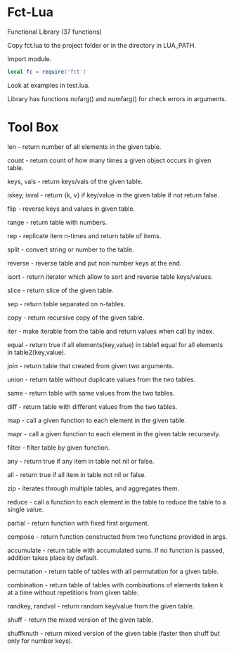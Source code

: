 # Fct-Lua

Functional Library (37 functions)

Copy fct.lua to the project folder or in the directory in LUA_PATH.

Import module.
``` lua
local fc = require('fct')
```
Look at examples in test.lua.

Library has functions nofarg() and numfarg() for check errors in arguments.

# Tool Box

len - return number of all elements in the given table.

count - return count of how many times a given object occurs in given table.

keys, vals - return keys/vals of the given table.

iskey, isval - return {k, v} if key/value in the given table if not return false.

flip - reverse keys and values in given table.

range - return table with numbers.

rep - replicate item n-times and return table of items.

split - convert string or number to the table.

reverse - reverse table and put non number keys at the end.

isort - return iterator which allow to sort and reverse table keys/values.

slice - return slice of the given table.

sep - return table separated on n-tables.

copy - return recursive copy of the given table.

iter - make iterable from the table and return values when call by index.

equal - return true if all elements(key,value) in table1 equal for all elements in table2(key,value).

join - return table that created from given two arguments.

union - return table without duplicate values from the two tables.

same - return table with same values from the two tables.

diff - return table with different values from the two tables.

map - call a given function to each element in the given table.

mapr - call a given function to each element in the given table recursevly.

filter - filter table by given function.

any - return true if any item in table not nil or false.

all - return true if all item in table not nil or false.

zip -  iterates through multiple tables, and aggregates them.

reduce - call a function to each element in the table to reduce the table to a single value.

partial - return function with fixed first argument.

compose - return function constructed from two functions provided in args.

accumulate - return table with accumulated sums. If no function is passed, addition takes place by default.

permutation - return table of tables with all permutation for a given table.

combination - return table of tables with combinations of elements taken k at a time without repetitions from given table.

randkey, randval - return random key/value from the given table.

shuff - return the mixed version of the given table.

shuffknuth - return mixed version of the given table (faster then shuff but only for number keys).
